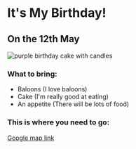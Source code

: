 <!DOCTYPE html>
<html lang="en">
<head>
    <meta charset="UTF-8">
    <meta name="viewport" content="width=device-width, initial-scale=1.0">
    <title>Document</title>
</head>
<body>
    
</body>
</html><h1>It's My Birthday!</h1>
<h2>On the 12th May</h2>

<img src="https://raw.githubusercontent.com/appbrewery/webdev/main/birthday-cake3.4.jpeg"
  alt="purple birthday cake with candles" />

<h3>What to bring:</h3>
<ul>
  <li>Baloons (I love baloons)</li>
  <li>Cake (I'm really good at eating)</li>
  <li>An appetite (There will be lots of food)</li>
</ul>

<h3>This is where you need to go:</h3>
<a
  href="https://www.google.com/maps/@35.7040744,139.5577317,3a,75y,289.6h,87.01t,0.72r/data=!3m6!1e1!3m4!1sgT28ssf0BB2LxZ63JNcL1w!2e0!7i13312!8i6656">Google
  map link</a>
